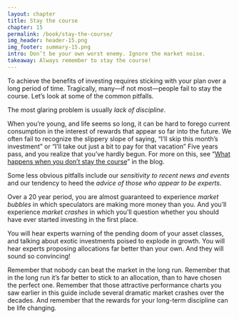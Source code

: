 ```yaml
---
layout: chapter
title: Stay the course
chapter: 15
permalink: /book/stay-the-course/
img_header: header-15.png
img_footer: summary-15.png
intro: Don’t be your own worst enemy. Ignore the market noise.
takeaway: Always remember to stay the course!
---
```


To achieve the benefits of investing requires sticking with your plan over a long period of time. Tragically, many—if not most—people fail to stay the course. Let’s look at some of the common pitfalls.

The most glaring problem is usually *lack of discipline*. 

When you’re young, and life seems so long, it can be hard to forego current consumption in the interest of rewards that appear so far into the future. We often fail to recognize the slippery slope of saying, “I’ll skip this month’s investment” or “I’ll take out just a bit to pay for that vacation” Five years pass, and you realize that you’ve hardly begun. For more on this, see “[What happens when you don’t stay the course](/blog/what-happens-when-you-dont-stay-the-course/)” in the blog.

Some less obvious pitfalls include our *sensitivity to recent news and events* and our tendency to heed the *advice of those who appear to be experts*.

Over a 20 year period, you are almost guaranteed to experience *market bubbles* in which speculators are making more money than you. And you’ll experience *market crashes* in which you’ll question whether you should have ever started investing in the first place.

You will hear experts warning of the pending doom of your asset classes, and talking about exotic investments poised to explode in growth. You will hear experts proposing allocations far better than your own. And they will sound so convincing!

Remember that nobody can beat the market in the long run. Remember that in the long run it’s far better to stick to an allocation, than to have chosen the perfect one. Remember that those attractive performance charts you saw earlier in this guide include several dramatic market crashes over the decades. And remember that the rewards for your long-term discipline can be life changing.